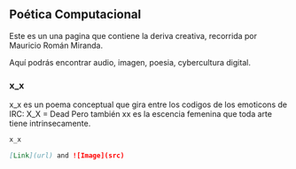 ## Poética Computacional

Este es un una pagina que contiene la deriva creativa, recorrida por Mauricio Román Miranda.

Aquí podrás encontrar audio, imagen, poesia, cybercultura digital.

### x_x

x_x es un poema  conceptual que gira entre los codigos de los emoticons de IRC: X_X = Dead
Pero también xx es la escencia femenina que toda arte tiene intrinsecamente.

```markdown
x_x

[Link](url) and ![Image](src)
```
